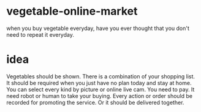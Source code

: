 # vegetable-online-market
when you buy vegetable everyday, have you ever thought that you don't need to repeat it everyday.


# idea
Vegetables should be shown.
There is a combination of your shopping list.
It should be required when you just have no plan today and stay at home.
You can select every kind by picture or online live cam.
You need to pay.
It need robot or human to take your buying.
Every action or order should be recorded for promoting the service.
Or it should be delivered together.
